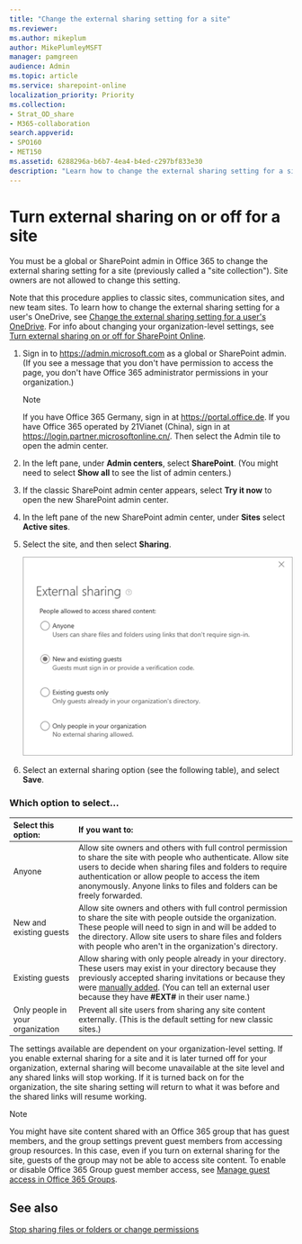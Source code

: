 ```yaml
---
title: "Change the external sharing setting for a site"
ms.reviewer: 
ms.author: mikeplum
author: MikePlumleyMSFT
manager: pamgreen
audience: Admin
ms.topic: article
ms.service: sharepoint-online
localization_priority: Priority
ms.collection:  
- Strat_OD_share
- M365-collaboration
search.appverid:
- SPO160
- MET150
ms.assetid: 6288296a-b6b7-4ea4-b4ed-c297bf833e30
description: "Learn how to change the external sharing setting for a site."
---
```


# Turn external sharing on or off for a site

You must be a global or SharePoint admin in Office 365 to change the external sharing setting for a site (previously called a "site collection"). Site owners are not allowed to change this setting.
  
Note that this procedure applies to classic sites, communication sites, and new team sites. To learn how to change the external sharing setting for a user's OneDrive, see [Change the external sharing setting for a user's OneDrive](/onedrive/user-external-sharing-settings). For info about changing your organization-level settings, see [Turn external sharing on or off for SharePoint Online](turn-external-sharing-on-or-off.md).
  
1. Sign in to https://admin.microsoft.com as a global or SharePoint admin. (If you see a message that you don't have permission to access the page, you don't have Office 365 administrator permissions in your organization.)
    
    > [!NOTE]
    > If you have Office 365 Germany, sign in at https://portal.office.de. If you have Office 365 operated by 21Vianet (China), sign in at https://login.partner.microsoftonline.cn/. Then select the Admin tile to open the admin center.  
    
2. In the left pane, under **Admin centers**, select **SharePoint**. (You might need to select **Show all** to see the list of admin centers.) 

3. If the classic SharePoint admin center appears, select **Try it now** to open the new SharePoint admin center. 
    
4. In the left pane of the new SharePoint admin center, under **Sites** select **Active sites**.
    
5. Select the site, and then select **Sharing**.

    ![Changing the external sharing setting for a site](media/external-sharing-site.png)
     
6. Select an external sharing option (see the following table), and select **Save**.
    
### Which option to select...

|**Select this option:**|**If you want to:**|
|:-----|:-----|
|Anyone  <br/> | Allow site owners and others with full control permission to share the site with people who authenticate. Allow site users to decide when sharing files and folders to require authentication or allow people to access the item anonymously. Anyone links to files and folders can be freely forwarded. <br/> |
|New and existing guests  <br/> | Allow site owners and others with full control permission to share the site with people outside the organization. These people will need to sign in and will be added to the directory. Allow site users to share files and folders with people who aren't in the organization's directory. <br/> |
|Existing guests  <br/> |Allow sharing with only people already in your directory. These users may exist in your directory because they previously accepted sharing invitations or because they were [manually added](/azure/active-directory/b2b/b2b-quickstart-add-guest-users-portal). (You can tell an external user because they have **#EXT#** in their user name.)  <br/> |
|Only people in your organization  <br/> |Prevent all site users from sharing any site content externally. (This is the default setting for new classic sites.)  <br/> |


The settings available are dependent on your organization-level setting. If you enable external sharing for a site and it is later turned off for your organization, external sharing will become unavailable at the site level and any shared links will stop working. If it is turned back on for the organization, the site sharing setting will return to what it was before and the shared links will resume working.


> [!NOTE]
> You might have site content shared with an Office 365 group that has guest members, and the group settings prevent guest members from accessing group resources. In this case, even if you turn on external sharing for the site, guests of the group may not be able to access site content. To enable or disable Office 365 Group guest member access, see [Manage guest access in Office 365 Groups](/office365/admin/create-groups/manage-guest-access-in-groups).
  
## See also

[Stop sharing files or folders or change permissions](https://support.office.com/article/0a36470f-d7fe-40a0-bd74-0ac6c1e13323)
